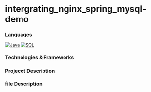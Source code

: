 # intergrating_nginx_spring_mysql-demo
### Languages
[![Java](https://img.shields.io/badge/java-black?style=for-the-badge&logo=java)](https://github.com/parkgeounyoung/intergrating_nginx_spring_mysql-demo)
[![SQL](https://img.shields.io/badge/sql-black?style=for-the-badge&logo=sql)](https://github.com/parkgeounyoung/intergrating_nginx_spring_mysql-demo)
### Technologies & Frameworks
### Projecct Description
### file Description

